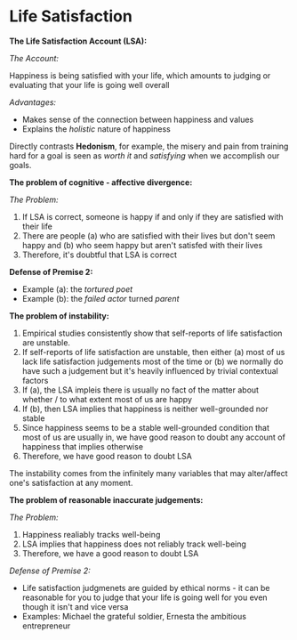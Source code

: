 # Life Satisfaction

**The Life Satisfaction Account (LSA):**

*The Account:*

Happiness is being satisfied with your life, which amounts to judging or evaluating that your life is going well overall

*Advantages:*

- Makes sense of the connection between happiness and values
- Explains the *holistic* nature of happiness

Directly contrasts **Hedonism**, for example, the misery and pain from training hard for a goal is seen as *worth it* and *satisfying* when we accomplish our goals.

**The problem of cognitive - affective divergence:**

*The Problem:*

1. If LSA is correct, someone is happy if and only if they are satisfied with their life
2. There are people (a) who are satisfied with their lives but don't seem happy and (b) who seem happy but aren't satisfed with their lives
3. Therefore, it's doubtful that LSA is correct

**Defense of Premise 2:**

- Example (a): the *tortured poet*
- Example (b): the *failed actor* turned *parent*

**The problem of instability:**

1. Empirical studies consistently show that self-reports of life satisfaction are unstable.
2. If self-reports of life satisfaction are unstable, then either (a) most of us lack life satisfaction judgements most of the time or (b) we normally do have such a judgement but it's heavily influenced by trivial contextual factors
3. If (a), the LSA impleis there is usually no fact of the matter about whether / to what extent most of us are happy
4. If (b), then LSA implies that happiness is neither well-grounded nor stable
5. Since happiness seems to be a stable well-grounded condition that most of us are usually in, we have good reason to doubt any account of happiness that implies otherwise
6. Therefore, we have good reason to doubt LSA

The instability comes from the infinitely many variables that may alter/affect one's satisfaction at any moment.


**The problem of reasonable inaccurate judgements:**

*The Problem:*

1. Happiness realiably tracks well-being
2. LSA implies that happiness does not reliably track well-being
3. Therefore, we have a good reason to doubt LSA

*Defense of Premise 2:*

- Life satisfaction judgmenets are guided by ethical norms - it can be reasonable for you to judge that your life is going well for you even though it isn't and vice versa
- Examples: Michael the grateful soldier, Ernesta the ambitious entrepreneur